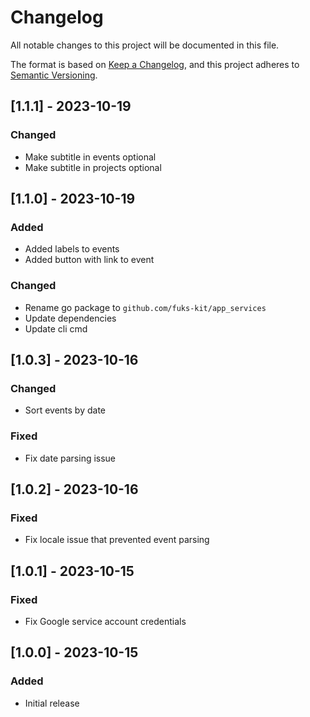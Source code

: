 # Changelog

All notable changes to this project will be documented in this file.

The format is based on [Keep a Changelog](https://keepachangelog.com/en/1.0.0/),
and this project adheres to [Semantic Versioning](https://semver.org/spec/v2.0.0.html).

## [1.1.1] - 2023-10-19

### Changed

- Make subtitle in events optional
- Make subtitle in projects optional

## [1.1.0] - 2023-10-19

### Added

- Added labels to events
- Added button with link to event

### Changed

- Rename go package to `github.com/fuks-kit/app_services`
- Update dependencies
- Update cli cmd

## [1.0.3] - 2023-10-16

### Changed

- Sort events by date

### Fixed

- Fix date parsing issue

## [1.0.2] - 2023-10-16

### Fixed

- Fix locale issue that prevented event parsing

## [1.0.1] - 2023-10-15

### Fixed

- Fix Google service account credentials

## [1.0.0] - 2023-10-15

### Added

- Initial release
